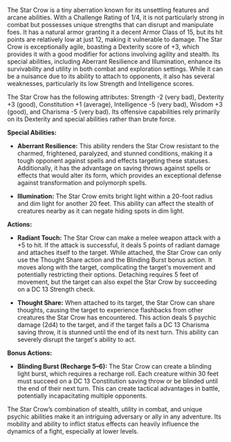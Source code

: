 The Star Crow is a tiny aberration known for its unsettling features and arcane abilities. With a Challenge Rating of 1/4, it is not particularly strong in combat but possesses unique strengths that can disrupt and manipulate foes. It has a natural armor granting it a decent Armor Class of 15, but its hit points are relatively low at just 12, making it vulnerable to damage. The Star Crow is exceptionally agile, boasting a Dexterity score of +3, which provides it with a good modifier for actions involving agility and stealth. Its special abilities, including Aberrant Resilience and Illumination, enhance its survivability and utility in both combat and exploration settings. While it can be a nuisance due to its ability to attach to opponents, it also has several weaknesses, particularly its low Strength and Intelligence scores.

The Star Crow has the following attributes: Strength -2 (very bad), Dexterity +3 (good), Constitution +1 (average), Intelligence -5 (very bad), Wisdom +3 (good), and Charisma -5 (very bad). Its offensive capabilities rely primarily on its Dexterity and special abilities rather than brute force.

**Special Abilities:**

- **Aberrant Resilience:** This ability renders the Star Crow resistant to the charmed, frightened, paralyzed, and stunned conditions, making it a tough opponent against spells and effects targeting these statuses. Additionally, it has the advantage on saving throws against spells or effects that would alter its form, which provides an exceptional defense against transformation and polymorph spells.

- **Illumination:** The Star Crow emits bright light within a 20-foot radius and dim light for another 20 feet. This ability can affect the stealth of creatures nearby as it can negate hiding spots in dim light.

**Actions:**

- **Radiant Touch:** The Star Crow can make a melee weapon attack with a +5 to hit. If the attack is successful, it deals 5 points of radiant damage and attaches itself to the target. While attached, the Star Crow can only use the Thought Share action and the Blinding Burst bonus action. It moves along with the target, complicating the target's movement and potentially restricting their options. Detaching requires 5 feet of movement, but the target can also expel the Star Crow by succeeding on a DC 13 Strength check.

- **Thought Share:** When attached to its target, the Star Crow can share thoughts, causing the target to experience flashbacks from other creatures the Star Crow has encountered. This action deals 5 psychic damage (2d4) to the target, and if the target fails a DC 13 Charisma saving throw, it is stunned until the end of its next turn. This ability can severely disrupt the target's ability to act.

**Bonus Actions:**

- **Blinding Burst (Recharge 5–6):** The Star Crow can create a blinding light burst, which requires a recharge roll. Each creature within 30 feet must succeed on a DC 13 Constitution saving throw or be blinded until the end of their next turn. This can create tactical advantages in battle, potentially incapacitating multiple opponents.

The Star Crow’s combination of stealth, utility in combat, and unique psychic abilities make it an intriguing adversary or ally in any adventure. Its mobility and ability to inflict status effects can heavily influence the dynamics of a fight, especially at lower levels.
